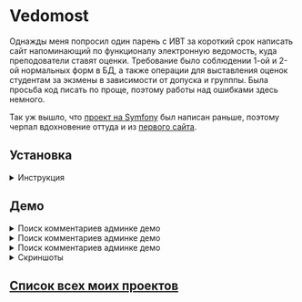# Vedomost

Однажды меня попросил один парень с ИВТ за короткий срок написать сайт напоминающий по функционалу электронную ведомость, куда преподователи ставят оценки. Требование было соблюдении 1-ой и 2-ой нормальных форм в БД, а также операции для выставления оценок студентам за экзмены в зависимости от допуска и групппы. Была просьба код писать по проще, поэтому работы над ошибками здесь немного. 

Так уж вышло, что [проект на Symfony][NewsCrudPanel] был написан раньше, поэтому черпал вдохновение оттуда и из [первого сайта][FirstSite].

## Установка
<details>
    <summary>Инструкция</summary>
 
1. Проверить настройки сервера. Для Apache OpenServer могут быть такими

```
<VirtualHost *:%httpport%>

    DocumentRoot    "%hostdir%"
    ServerName      "%host%"
    ServerAlias     "%host%" %aliases%
    ScriptAlias     /cgi-bin/ "%hostdir%/cgi-bin/"

</VirtualHost>
```

2. Проверить данные для подключения к БД в файле db/Db.php с 7 строки идёт массив с параметрами
3. Импортировать sql dump из db/univer.sql
</details>

## Демо

<details>
    <summary>Поиск комментариев админке демо</summary>
 
 ![search comment][SearchComment]
</details>

<details>
    <summary>Поиск комментариев админке демо</summary>
 
 ![search comment][SearchComment]
</details>

<details>
    <summary>Поиск комментариев админке демо</summary>
 
 ![search comment][SearchComment]
</details>

<details>
    <summary>Скриншоты</summary>
 
 ![search comment][SearchComment]
</details>

## [Список всех моих проектов][ListAllMyProject]


[NewsCrudPanel]:<https://github.com/iebrosalin/public_web/tree/backend/symphony/news_crud_panel>
[FirstSite]:<https://github.com/iebrosalin/public_web/tree/backend/pure_php/first_site>


[ListAllMyProject]:<https://github.com/iebrosalin/all_public_projects>



[Screen1]:<https://github.com/iebrosalin/public_web/blob/backend/pure_php/vedomost/descriptions/screens/1.png>
[Screen2]:<https://github.com/iebrosalin/public_web/blob/backend/pure_php/vedomost/descriptions/screens/2.png>
[Screen3]:<https://github.com/iebrosalin/public_web/blob/backend/pure_php/vedomost/descriptions/screens/3.png>
[Screen4]:<https://github.com/iebrosalin/public_web/blob/backend/pure_php/vedomost/descriptions/screens/4.png>
[Screen5]:<https://github.com/iebrosalin/public_web/blob/backend/pure_php/vedomost/descriptions/screens/5.png>
[Screen6]:<https://github.com/iebrosalin/public_web/blob/backend/pure_php/vedomost/descriptions/screens/6.png>
[Screen7]:<https://github.com/iebrosalin/public_web/blob/backend/pure_php/vedomost/descriptions/screens/7.png>
[Screen8]:<https://github.com/iebrosalin/public_web/blob/backend/pure_php/vedomost/descriptions/screens/8.png>
[Screen9]:<https://github.com/iebrosalin/public_web/blob/backend/pure_php/vedomost/descriptions/screens/9.png>
[Screen10]:<https://github.com/iebrosalin/public_web/blob/backend/pure_php/vedomost/descriptions/screens/10.png>
